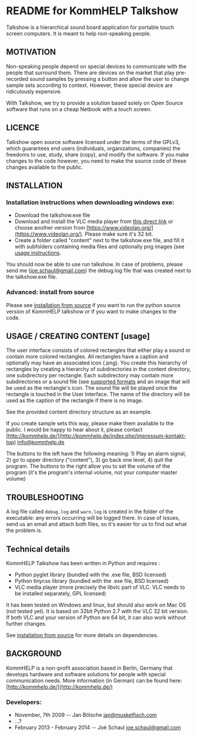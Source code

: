 # README for KommHELP Talkshow

Talkshow is a hierarchical sound board application for portable touch screen computers. It is meant to help non-speaking people.

## MOTIVATION

Non-speaking people depend on special devices to communicate with the people that surround them. There are devices on the market that play pre-recorded sound samples by pressing a button and allow the user to change sample sets according to context. However, these special device are ridiculously expensive.

With Talkshow, we try to provide a solution based solely on Open Source software that runs on a cheap Netbook with a touch screen.

## LICENCE

Talkshow open source software licensed under the terms of the GPLv3, which guarantees end users (individuals, organizations, companies) the freedoms to use, study, share (copy), and modify the software. If you make changes to the code however, you need to make the source code of these changes available to the public.

## INSTALLATION

### Installation instructions when downloading windows exe:

* Download the talkshow.exe file
* Download and install the VLC media player from [this direct link](https://get.videolan.org/vlc/2.1.3/win32/vlc-2.1.3-win32.exe) or choose another version from [https://www.videolan.org/](https://www.videolan.org/). Please make sure it's 32 bit.
* Create a folder called "content" next to the talkshow.exe file, and fill it with subfolders containing media files and optionally png images (see [usage instructions](#usage).

You should now be able to use run talkshow. In case of problems, please send me (joe.schaul@gmail.com) the debug.log file that was created next to the talkshow.exe file.

### Advanced: install from source

Please see [installation from source](doc/INSTALLATION_FROM_PYHON_SOURCE) if you want to run the python source version of KommHELP talkshow or if you want to make changes to the code.

## USAGE / CREATING CONTENT [usage]

The user interface consists of colored rectangles that either play a sound or contain more colored rectangles.
All rectangles have a caption and optionally may have an associated icon (.png).
You create this hierarchy of rectangles by creating a hierarchy of subdirectories in the content directory, one subdirectory per rectangle. Each subdirectory may contain more subdirectories or a sound file (see [supported formats](#formats) and an image that will be used as the rectangle's icon. The sound file will be played once the rectangle is touched in the User Interface. The name of the directory will be used as the caption of the rectangle if there is no image.

See the provided content directory structure as an example.

If you create sample sets this way, please make them available to the public. I would be happy to hear about it, please contact [http://kommhelp.de/](http://kommhelp.de/index.php/impressum-kontakt-top) info@kommhelp.de

The buttons to the left have the following meaning: 1) Play an alarm signal, 2) go to upper directory ("content"), 3) go back one level, 4) quit the program.
The buttons to the right allow you to set the volume of the program (it's the program's internal volume, not your computer master volume)

## TROUBLESHOOTING

A log file called `debug.log` and `warn.log` is created in the folder of the executable: any errors occurring will be logged there. In case of issues, send us an email and attach both files, so it's easier for us to find out what the problem is.

## Technical details

KommHELP Talkshow has been written in Python and requires :

* Python pyglet library (bundled with the .exe file, BSD licensed)
* Python tinycss library (bundled with the .exe file, BSD licensed)
* VLC media player (more precisely the libvlc part of VLC. VLC needs to be installed separately, GPL licensed)

It has been tested on Windows and linux, but should also work on Mac OS (not tested yet). It is based on 32bit Python 2.7 with the VLC 32 bit version. If both VLC and your version of Python are 64 bit, it can also work without further changes.

See [installation from source](doc/INSTALLATION_FROM_PYHON_SOURCE) for more details on dependencies. 

## BACKGROUND

KommHELP is a non-profit association based in Berlin, Germany that develops hardware and software solutions for people with special communication needs. More information (in German) can be found here: [http://kommhelp.de/](http://kommhelp.de/)

### Developers:

* November, 7th 2009 -- Jan Bölsche <jan@muskelfisch.com>
* ...?
* February 2013 - February 2014 -- Joé Schaul <joe.schaul@gmail.com>



















